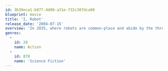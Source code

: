 ```yaml
---
id: 3b39eca1-b877-4d80-a31e-732c387dca90
blueprint: movie
title: 'I, Robot'
release_date: '2004-07-15'
overview: 'In 2035, where robots are common-place and abide by the three laws of robotics, a techno-phobic cop investigates an apparent suicide. Suspecting that a robot may be responsible for the death, his investigation leads him to believe that humanity may be in danger.'
genres:
  -
    id: 28
    name: Action
  -
    id: 878
    name: 'Science Fiction'
---
```

